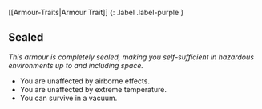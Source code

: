 
[[Armour-Traits|Armour Trait]]
{: .label .label-purple }

## Sealed
*This armour is completely sealed, making you self-sufficient in hazardous environments up to and including space.*
* You are unaffected by airborne effects.
* You are unaffected by extreme temperature.
* You can survive in a vacuum.